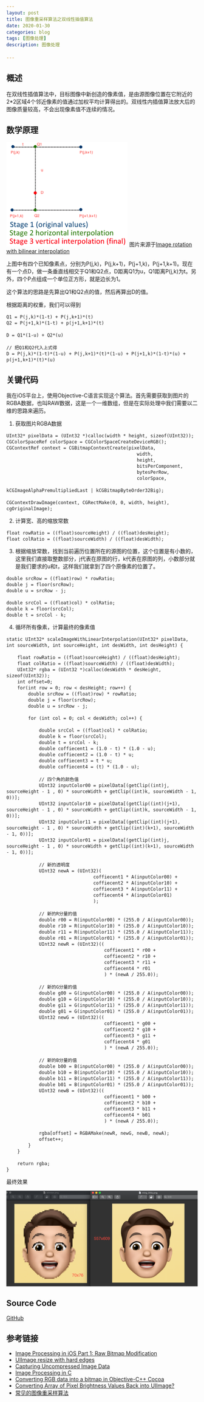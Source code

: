 ```yaml
---
layout: post
title: 图像重采样算法之双线性插值算法
date: 2020-01-30
categories: blog
tags: [图像处理]
description: 图像处理

---
```


## 概述

在双线性插值算法中，目标图像中新创造的像素值，是由源图像位置在它附近的2*2区域4个邻近像素的值通过加权平均计算得出的。双线性内插值算法放大后的图像质量较高，不会出现像素值不连续的情况。

## 数学原理

![](/assets/images/2020/bilinearinterpolation.png)
图片来源于[Image rotation with bilinear interpolation](http://polymathprogrammer.com/2008/10/06/image-rotation-with-bilinear-interpolation/)

上图中有四个已知像素点，分别为P(j,k)，P(j,k+1)，P(j+1,k)，P(j+1,k+1)。现在有一个点D，做一条垂直线相交于Q1和Q2点，D距离Q1为u，Q1距离P(j,k)为t。另外，四个P点组成一个单位正方形，就是边长为1。

这个算法的思路是先算出Q1和Q2点的值，然后再算出D的值。

根据距离的权重，我们可以得到

```
Q1 = P(j,k)*(1-t) + P(j,k+1)*(t)
Q2 = P(j+1,k)*(1-t) + p(j+1,k+1)*(t)

D = Q1*(1-u) + Q2*(u)

// 把Q1和Q2代入上式得
D = P(j,k)*(1-t)*(1-u) + P(j,k+1)*(t)*(1-u) + P(j+1,k)*(1-t)*(u) + p(j+1,k+1)*(t)*(u)
```


## 关键代码

我在iOS平台上，使用Objective-C语言实现这个算法。首先需要获取到图片的RGBA数据，也叫RAW数据，这是一个一维数组，但是在实际处理中我们需要以二维的思路来遍历。

1. 获取图片RGBA数据

```
UInt32* pixelData = (UInt32 *)calloc(width * height, sizeof(UInt32));
CGColorSpaceRef colorSpace = CGColorSpaceCreateDeviceRGB();
CGContextRef context = CGBitmapContextCreate(pixelData,
                                                width,
                                                height,
                                                bitsPerComponent,
                                                bytesPerRow,
                                                colorSpace,
                                                kCGImageAlphaPremultipliedLast | kCGBitmapByteOrder32Big);

CGContextDrawImage(context, CGRectMake(0, 0, width, height), cgOriginalImage);
```

2. 计算宽、高的缩放常数

```
float rowRatio = ((float)sourceHeight) / ((float)desHeight);
float colRatio = ((float)sourceWidth) / ((float)desWidth);
```

3. 根据缩放常数，找到当前遍历位置所在的源图的位置，这个位置是有小数的，这里我们直接取整数部分，j代表在原图的行，k代表在原图的列，小数部分就是我们要求的u和t，这样我们就拿到了四个原像素的位置了。

```
double srcRow = ((float)row) * rowRatio;
double j = floor(srcRow);
double u = srcRow - j;

double srcCol = ((float)col) * colRatio;
double k = floor(srcCol);
double t = srcCol - k;
```

4. 循环所有像素，计算最终的像素值

```
static UInt32* scaleImageWithLinearInterpolation(UInt32* pixelData, int sourceWidth, int sourceHeight, int desWidth, int desHeight) {
    
    float rowRatio = ((float)sourceHeight) / ((float)desHeight);
    float colRatio = ((float)sourceWidth) / ((float)desWidth);
    UInt32* rgba = (UInt32 *)calloc(desWidth * desHeight, sizeof(UInt32));
    int offset=0;
    for(int row = 0; row < desHeight; row++) {
        double srcRow = ((float)row) * rowRatio;
        double j = floor(srcRow);
        double u = srcRow - j;
        
        for (int col = 0; col < desWidth; col++) {
            
            double srcCol = ((float)col) * colRatio;
            double k = floor(srcCol);
            double t = srcCol - k;
            double coffiecent1 = (1.0 - t) * (1.0 - u);
            double coffiecent2 = (1.0 - t) * u;
            double coffiecent3 = t * u;
            double coffiecent4 = (t) * (1.0 - u);
            
            // 四个角的颜色值
            UInt32 inputColor00 = pixelData[(getClip((int)j, sourceHeight - 1 , 0) * sourceWidth + getClip((int)k, sourceWidth - 1, 0))];
            UInt32 inputColor10 = pixelData[(getClip((int)(j+1), sourceHeight - 1 , 0) * sourceWidth + getClip((int)k, sourceWidth - 1, 0))];
            UInt32 inputColor11 = pixelData[(getClip((int)(j+1), sourceHeight - 1 , 0) * sourceWidth + getClip((int)(k+1), sourceWidth - 1, 0))];
            UInt32 inputColor01 = pixelData[(getClip((int)j, sourceHeight - 1 , 0) * sourceWidth + getClip((int)(k+1), sourceWidth - 1, 0))];
            
            // 新的透明度
            UInt32 newA = (UInt32)(
                                coffiecent1 * A(inputColor00) +
                                coffiecent2 * A(inputColor10) +
                                coffiecent3 * A(inputColor11) +
                                coffiecent4 * A(inputColor01)
                                );
            
            // 新的R分量的值
            double r00 = R(inputColor00) * (255.0 / A(inputColor00));
            double r10 = R(inputColor10) * (255.0 / A(inputColor10));
            double r11 = R(inputColor11) * (255.0 / A(inputColor11));
            double r01 = R(inputColor01) * (255.0 / A(inputColor01));
            UInt32 newR = (UInt32)((
                                    coffiecent1 * r00 +
                                    coffiecent2 * r10 +
                                    coffiecent3 * r11 +
                                    coffiecent4 * r01
                                    ) * (newA / 255.0));
            
            // 新的G分量的值
            double g00 = G(inputColor00) * (255.0 / A(inputColor00));
            double g10 = G(inputColor10) * (255.0 / A(inputColor10));
            double g11 = G(inputColor11) * (255.0 / A(inputColor11));
            double g01 = G(inputColor01) * (255.0 / A(inputColor01));
            UInt32 newG = (UInt32)((
                                    coffiecent1 * g00 +
                                    coffiecent2 * g10 +
                                    coffiecent3 * g11 +
                                    coffiecent4 * g01
                                    ) * (newA / 255.0));
            
            // 新的B分量的值
            double b00 = B(inputColor00) * (255.0 / A(inputColor00));
            double b10 = B(inputColor10) * (255.0 / A(inputColor10));
            double b11 = B(inputColor11) * (255.0 / A(inputColor11));
            double b01 = B(inputColor01) * (255.0 / A(inputColor01));
            UInt32 newB = (UInt32)((
                                    coffiecent1 * b00 +
                                    coffiecent2 * b10 +
                                    coffiecent3 * b11 +
                                    coffiecent4 * b01
                                    ) * (newA / 255.0));
            
            rgba[offset] = RGBAMake(newR, newG, newB, newA);
            offset++;
        }
    }
    
    return rgba;
}
```

最终效果

![](/assets/images/2020/bilinear_interpolation_compare.png)

## Source Code

[GitHub](https://github.com/zyuanming/TestImage)

## 参考链接

* [Image Processing in iOS Part 1: Raw Bitmap Modification](https://www.raywenderlich.com/2335-image-processing-in-ios-part-1-raw-bitmap-modification)
* [UIImage resize with hard edges](https://stackoverflow.com/questions/11386980/uiimage-resize-with-hard-edges)
* [Capturing Uncompressed Image Data](https://developer.apple.com/documentation/avfoundation/cameras_and_media_capture/capturing_still_and_live_photos/capturing_uncompressed_image_data)
* [Image Processing in C](http://homepages.inf.ed.ac.uk/rbf/BOOKS/PHILLIPS/)
* [Converting RGB data into a bitmap in Objective-C++ Cocoa](https://stackoverflow.com/questions/1579631/converting-rgb-data-into-a-bitmap-in-objective-c-cocoa)
* [Converting Array of Pixel Brightness Values Back into UIImage?](https://stackoverflow.com/questions/36245574/converting-array-of-pixel-brightness-values-back-into-uiimage)
* [常见的图像重采样算法](https://blog.csdn.net/LanerGaming/article/details/49207435)